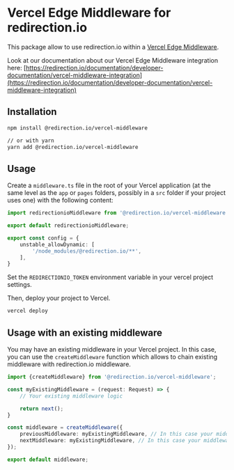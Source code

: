 # Vercel Edge Middleware for redirection.io

This package allow to use redirection.io within
a [Vercel Edge Middleware](https://vercel.com/docs/functions/edge-middleware).

Look at our documentation about our Vercel Edge Middleware integration
here: [https://redirection.io/documentation/developer-documentation/vercel-middleware-integration](https://redirection.io/documentation/developer-documentation/vercel-middleware-integration)

## Installation

```bash
npm install @redirection.io/vercel-middleware

// or with yarn
yarn add @redirection.io/vercel-middleware
```

## Usage

Create a `middleware.ts` file in the root of your Vercel application (at the same level as the `app` or `pages` folders,
possibly in a `src` folder if your project uses one) with the following content:

```typescript
import redirectionioMiddleware from '@redirection.io/vercel-middleware';

export default redirectionioMiddleware;

export const config = {
    unstable_allowDynamic: [
        '/node_modules/@redirection.io/**',
    ],
}
```

Set the `REDIRECTIONIO_TOKEN` environment variable in your vercel project settings.

Then, deploy your project to Vercel.

```bash
vercel deploy
```

## Usage with an existing middleware

You may have an existing middleware in your Vercel project. In this case, you can use the `createMiddleware` function
which allows to chain existing middleware with redirection.io middleware.

```typescript
import {createMiddleware} from '@redirection.io/vercel-middleware';

const myExistingMiddleware = (request: Request) => {
    // Your existing middleware logic

    return next();
}

const middleware = createMiddleware({
    previousMiddleware: myExistingMiddleware, // In this case your middleware is executed before redirection.io middleware
    nextMiddleware: myExistingMiddleware, // In this case your middleware is executed after redirection.io middleware
});

export default middleware;
```
